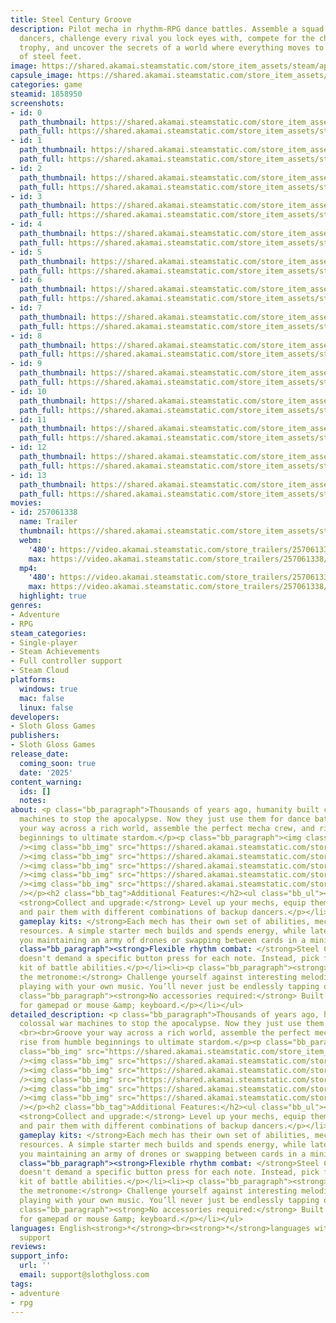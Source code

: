 ```yaml
---
title: Steel Century Groove
description: Pilot mecha in rhythm-RPG dance battles. Assemble a squad of colossal
  dancers, challenge every rival you lock eyes with, compete for the championship
  trophy, and uncover the secrets of a world where everything moves to the drumbeat
  of steel feet.
image: https://shared.akamai.steamstatic.com/store_item_assets/steam/apps/1858950/header.jpg?t=1732045564
capsule_image: https://shared.akamai.steamstatic.com/store_item_assets/steam/apps/1858950/df3dcbdf76a6c4c148bf6d5ef6f2bcc588caaaa2/capsule_231x87.jpg?t=1732045564
categories: game
steamid: 1858950
screenshots:
- id: 0
  path_thumbnail: https://shared.akamai.steamstatic.com/store_item_assets/steam/apps/1858950/ss_6d8a8df0d84ded5fde9f6f37ecfd572cf19fb801.600x338.jpg?t=1732045564
  path_full: https://shared.akamai.steamstatic.com/store_item_assets/steam/apps/1858950/ss_6d8a8df0d84ded5fde9f6f37ecfd572cf19fb801.1920x1080.jpg?t=1732045564
- id: 1
  path_thumbnail: https://shared.akamai.steamstatic.com/store_item_assets/steam/apps/1858950/ss_6295227a6287fbaf72fe9f58fed293dc81a31b7f.600x338.jpg?t=1732045564
  path_full: https://shared.akamai.steamstatic.com/store_item_assets/steam/apps/1858950/ss_6295227a6287fbaf72fe9f58fed293dc81a31b7f.1920x1080.jpg?t=1732045564
- id: 2
  path_thumbnail: https://shared.akamai.steamstatic.com/store_item_assets/steam/apps/1858950/ss_4a410c5aa7a90409f12470c9bc225b4f72867fd8.600x338.jpg?t=1732045564
  path_full: https://shared.akamai.steamstatic.com/store_item_assets/steam/apps/1858950/ss_4a410c5aa7a90409f12470c9bc225b4f72867fd8.1920x1080.jpg?t=1732045564
- id: 3
  path_thumbnail: https://shared.akamai.steamstatic.com/store_item_assets/steam/apps/1858950/ss_8ccb3f68d6b4e08fce90b7fb7c4c772965ba69db.600x338.jpg?t=1732045564
  path_full: https://shared.akamai.steamstatic.com/store_item_assets/steam/apps/1858950/ss_8ccb3f68d6b4e08fce90b7fb7c4c772965ba69db.1920x1080.jpg?t=1732045564
- id: 4
  path_thumbnail: https://shared.akamai.steamstatic.com/store_item_assets/steam/apps/1858950/ss_97ddb6eb813732109064efbe50fcd9c53a7767f9.600x338.jpg?t=1732045564
  path_full: https://shared.akamai.steamstatic.com/store_item_assets/steam/apps/1858950/ss_97ddb6eb813732109064efbe50fcd9c53a7767f9.1920x1080.jpg?t=1732045564
- id: 5
  path_thumbnail: https://shared.akamai.steamstatic.com/store_item_assets/steam/apps/1858950/ss_7124c7c85ad7d4253999b38e37f9eefb8341d764.600x338.jpg?t=1732045564
  path_full: https://shared.akamai.steamstatic.com/store_item_assets/steam/apps/1858950/ss_7124c7c85ad7d4253999b38e37f9eefb8341d764.1920x1080.jpg?t=1732045564
- id: 6
  path_thumbnail: https://shared.akamai.steamstatic.com/store_item_assets/steam/apps/1858950/ss_c6ad7ce32746ad6c50906dfc5a1512f283ab2e3b.600x338.jpg?t=1732045564
  path_full: https://shared.akamai.steamstatic.com/store_item_assets/steam/apps/1858950/ss_c6ad7ce32746ad6c50906dfc5a1512f283ab2e3b.1920x1080.jpg?t=1732045564
- id: 7
  path_thumbnail: https://shared.akamai.steamstatic.com/store_item_assets/steam/apps/1858950/ss_4dc19daa113877a972de71fb140629402ca38c00.600x338.jpg?t=1732045564
  path_full: https://shared.akamai.steamstatic.com/store_item_assets/steam/apps/1858950/ss_4dc19daa113877a972de71fb140629402ca38c00.1920x1080.jpg?t=1732045564
- id: 8
  path_thumbnail: https://shared.akamai.steamstatic.com/store_item_assets/steam/apps/1858950/ss_5b35874c47595f297f0c6c417ecce7aaa0a8be07.600x338.jpg?t=1732045564
  path_full: https://shared.akamai.steamstatic.com/store_item_assets/steam/apps/1858950/ss_5b35874c47595f297f0c6c417ecce7aaa0a8be07.1920x1080.jpg?t=1732045564
- id: 9
  path_thumbnail: https://shared.akamai.steamstatic.com/store_item_assets/steam/apps/1858950/ss_6daa7e092c1897376879a2566b45dc9e2d24c3d9.600x338.jpg?t=1732045564
  path_full: https://shared.akamai.steamstatic.com/store_item_assets/steam/apps/1858950/ss_6daa7e092c1897376879a2566b45dc9e2d24c3d9.1920x1080.jpg?t=1732045564
- id: 10
  path_thumbnail: https://shared.akamai.steamstatic.com/store_item_assets/steam/apps/1858950/ss_5dd3b5874817b6b9c873da05d9d70515a85e2060.600x338.jpg?t=1732045564
  path_full: https://shared.akamai.steamstatic.com/store_item_assets/steam/apps/1858950/ss_5dd3b5874817b6b9c873da05d9d70515a85e2060.1920x1080.jpg?t=1732045564
- id: 11
  path_thumbnail: https://shared.akamai.steamstatic.com/store_item_assets/steam/apps/1858950/ss_448dc53f35e95933c76ae1a8153b9d3f46fc645e.600x338.jpg?t=1732045564
  path_full: https://shared.akamai.steamstatic.com/store_item_assets/steam/apps/1858950/ss_448dc53f35e95933c76ae1a8153b9d3f46fc645e.1920x1080.jpg?t=1732045564
- id: 12
  path_thumbnail: https://shared.akamai.steamstatic.com/store_item_assets/steam/apps/1858950/ss_33db6f6fbd93460e039557fd6151213d1c7dde78.600x338.jpg?t=1732045564
  path_full: https://shared.akamai.steamstatic.com/store_item_assets/steam/apps/1858950/ss_33db6f6fbd93460e039557fd6151213d1c7dde78.1920x1080.jpg?t=1732045564
- id: 13
  path_thumbnail: https://shared.akamai.steamstatic.com/store_item_assets/steam/apps/1858950/ss_6b08fa881dbdf97aea680c16a1b77c253399f5aa.600x338.jpg?t=1732045564
  path_full: https://shared.akamai.steamstatic.com/store_item_assets/steam/apps/1858950/ss_6b08fa881dbdf97aea680c16a1b77c253399f5aa.1920x1080.jpg?t=1732045564
movies:
- id: 257061338
  name: Trailer
  thumbnail: https://shared.akamai.steamstatic.com/store_item_assets/steam/apps/257061338/ad95f9c0cd87562c7d784a72588069aa4985a436/movie_600x337.jpg?t=1731990076
  webm:
    '480': https://video.akamai.steamstatic.com/store_trailers/257061338/movie480_vp9.webm?t=1731990076
    max: https://video.akamai.steamstatic.com/store_trailers/257061338/movie_max_vp9.webm?t=1731990076
  mp4:
    '480': https://video.akamai.steamstatic.com/store_trailers/257061338/movie480.mp4?t=1731990076
    max: https://video.akamai.steamstatic.com/store_trailers/257061338/movie_max.mp4?t=1731990076
  highlight: true
genres:
- Adventure
- RPG
steam_categories:
- Single-player
- Steam Achievements
- Full controller support
- Steam Cloud
platforms:
  windows: true
  mac: false
  linux: false
developers:
- Sloth Gloss Games
publishers:
- Sloth Gloss Games
release_date:
  coming_soon: true
  date: '2025'
content_warning:
  ids: []
  notes:
about: <p class="bb_paragraph">Thousands of years ago, humanity built colossal war
  machines to stop the apocalypse. Now they just use them for dance battles. <br><br>Groove
  your way across a rich world, assemble the perfect mecha crew, and rise from humble
  beginnings to ultimate stardom.</p><p class="bb_paragraph"><img class="bb_img" src="https://shared.akamai.steamstatic.com/store_item_assets/steam/apps/1858950/extras/StorePageGif_VS.gif?t=1732045564"
  /><img class="bb_img" src="https://shared.akamai.steamstatic.com/store_item_assets/steam/apps/1858950/extras/StorePageGif_1c.gif?t=1732045564"
  /><img class="bb_img" src="https://shared.akamai.steamstatic.com/store_item_assets/steam/apps/1858950/extras/StorePageGif_2e.gif?t=1732045564"
  /><img class="bb_img" src="https://shared.akamai.steamstatic.com/store_item_assets/steam/apps/1858950/extras/StorePageGif_3c.gif?t=1732045564"
  /><img class="bb_img" src="https://shared.akamai.steamstatic.com/store_item_assets/steam/apps/1858950/extras/StorePageGif_4b.gif?t=1732045564"
  /><img class="bb_img" src="https://shared.akamai.steamstatic.com/store_item_assets/steam/apps/1858950/extras/StorePageGif_5.gif?t=1732045564"
  /></p><h2 class="bb_tag">Additional Features:</h2><ul class="bb_ul"><li><p class="bb_paragraph">
  <strong>Collect and upgrade:</strong> Level up your mechs, equip them with mods,
  and pair them with different combinations of backup dancers.</p></li><li><p class="bb_paragraph"><strong>Unique
  gameplay kits: </strong>Each mech has their own set of abilities, mechanics, and
  resources. A simple starter mech builds and spends energy, while later mechs have
  you maintaining an army of drones or swapping between cards in a mini deck builder.</p></li><li><p
  class="bb_paragraph"><strong>Flexible rhythm combat: </strong>Steel Century Groove
  doesn't demand a specific button press for each note. Instead, pick from your mech's
  kit of battle abilities.</p></li><li><p class="bb_paragraph"><strong>No playing
  the metronome:</strong> Challenge yourself against interesting melodies, even when
  playing with your own music. You’ll never just be endlessly tapping out the beat.</p></li><li><p
  class="bb_paragraph"><strong>No accessories required:</strong> Built from the start
  for gamepad or mouse &amp; keyboard.</p></li></ul>
detailed_description: <p class="bb_paragraph">Thousands of years ago, humanity built
  colossal war machines to stop the apocalypse. Now they just use them for dance battles.
  <br><br>Groove your way across a rich world, assemble the perfect mecha crew, and
  rise from humble beginnings to ultimate stardom.</p><p class="bb_paragraph"><img
  class="bb_img" src="https://shared.akamai.steamstatic.com/store_item_assets/steam/apps/1858950/extras/StorePageGif_VS.gif?t=1732045564"
  /><img class="bb_img" src="https://shared.akamai.steamstatic.com/store_item_assets/steam/apps/1858950/extras/StorePageGif_1c.gif?t=1732045564"
  /><img class="bb_img" src="https://shared.akamai.steamstatic.com/store_item_assets/steam/apps/1858950/extras/StorePageGif_2e.gif?t=1732045564"
  /><img class="bb_img" src="https://shared.akamai.steamstatic.com/store_item_assets/steam/apps/1858950/extras/StorePageGif_3c.gif?t=1732045564"
  /><img class="bb_img" src="https://shared.akamai.steamstatic.com/store_item_assets/steam/apps/1858950/extras/StorePageGif_4b.gif?t=1732045564"
  /><img class="bb_img" src="https://shared.akamai.steamstatic.com/store_item_assets/steam/apps/1858950/extras/StorePageGif_5.gif?t=1732045564"
  /></p><h2 class="bb_tag">Additional Features:</h2><ul class="bb_ul"><li><p class="bb_paragraph">
  <strong>Collect and upgrade:</strong> Level up your mechs, equip them with mods,
  and pair them with different combinations of backup dancers.</p></li><li><p class="bb_paragraph"><strong>Unique
  gameplay kits: </strong>Each mech has their own set of abilities, mechanics, and
  resources. A simple starter mech builds and spends energy, while later mechs have
  you maintaining an army of drones or swapping between cards in a mini deck builder.</p></li><li><p
  class="bb_paragraph"><strong>Flexible rhythm combat: </strong>Steel Century Groove
  doesn't demand a specific button press for each note. Instead, pick from your mech's
  kit of battle abilities.</p></li><li><p class="bb_paragraph"><strong>No playing
  the metronome:</strong> Challenge yourself against interesting melodies, even when
  playing with your own music. You’ll never just be endlessly tapping out the beat.</p></li><li><p
  class="bb_paragraph"><strong>No accessories required:</strong> Built from the start
  for gamepad or mouse &amp; keyboard.</p></li></ul>
languages: English<strong>*</strong><br><strong>*</strong>languages with full audio
  support
reviews:
support_info:
  url: ''
  email: support@slothgloss.com
tags:
- adventure
- rpg
---
```


